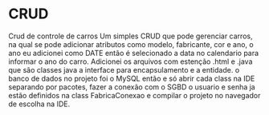 # CRUD
Crud de controle de carros
Um simples CRUD que pode gerenciar carros, na qual se pode adicionar atributos como modelo, fabricante, cor e ano,
o ano eu adicionei como DATE então é selecionado a data no calendario para informar o ano do carro.
Adicionei os arquivos com estenção .html e .java que são classes java a interface para encapsulamento e a entidade.
o banco de dados no projeto foi o MySQL 
então e só abrir cada class na IDE separando por pacotes, fazer a conexão com o SGBD o usuario e senha ja estão definidos na class 
FabricaConexao e compilar o projeto no navegador de escolha na IDE.
